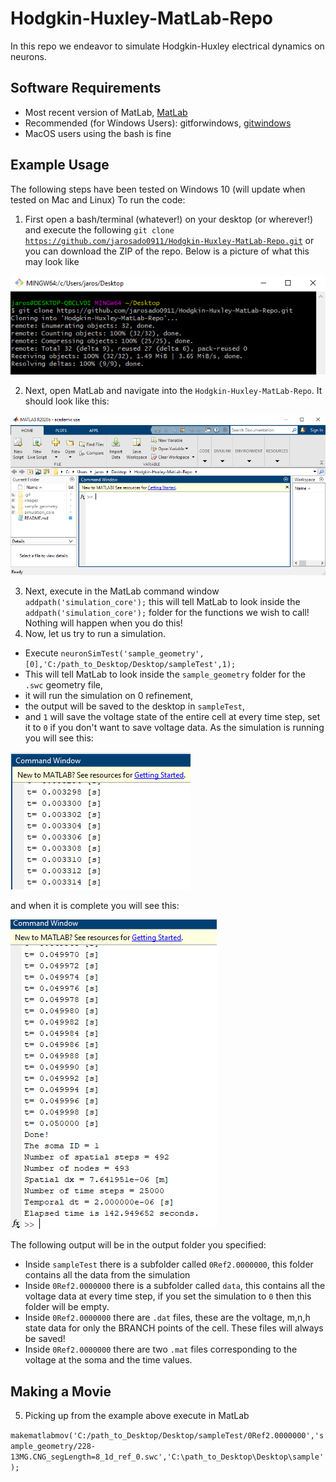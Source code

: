 # Hodgkin-Huxley-MatLab-Repo
In this repo we endeavor to simulate Hodgkin-Huxley electrical dynamics on neurons.

## Software Requirements
* Most recent version of MatLab, [MatLab](https://www.mathworks.com/products/matlab.html)
* Recommended (for Windows Users): gitforwindows, [gitwindows](https://gitforwindows.org/)
* MacOS users using the bash is fine 

## Example Usage
The following steps have been tested on Windows 10 (will update when tested on Mac and Linux)
To run the code:
1. First open a  bash/terminal (whatever!) on your desktop (or wherever!) and
execute the following <code>git clone https://github.com/jarosado0911/Hodgkin-Huxley-MatLab-Repo.git</code> or you can download the ZIP of the repo. 
Below is a picture of what this may look like 

![gitclone](images/gitclone.PNG)

2. Next, open MatLab and navigate into the <code>Hodgkin-Huxley-MatLab-Repo</code>. It should look like this:

![matlab](images/matlab.PNG)

3. Next, execute in the MatLab command window <code>addpath('simulation_core');</code> this will tell MatLab to look inside the <code>addpath('simulation_core');</code> folder for the functions we wish to call! Nothing will happen when you do this!
4. Now, let us try to run a simulation. 
  - Execute <code>neuronSimTest('sample_geometry',[0],'C:/path_to_Desktop/Desktop/sampleTest',1);</code>
  - This will tell MatLab to look inside the <code>sample_geometry</code> folder for the <code>.swc</code> geometry file, 
  - it will run the simulation on 0 refinement, 
  - the output will be saved to the desktop in <code>sampleTest</code>, 
  - and <code>1</code> will save the voltage state of the entire cell at every time step, set it to <code>0</code> if you don't want to save voltage data.
As the simulation is running you will see this:

![running](images/running.PNG)

and when it is complete you will see this:

![finished](images/finished.PNG)

The following output will be in the output folder you specified:
 - Inside <code>sampleTest</code> there is a subfolder called <code>0Ref2.0000000</code>, this folder contains all the data from the simulation
 - Inside <code>0Ref2.0000000</code> there is a subfolder called <code>data</code>, this contains all the voltage data at every time step, if you set the simulation to <code>0</code> then this folder will be empty.
 - Inside <code>0Ref2.0000000</code> there are <code>.dat</code> files, these are the voltage, m,n,h state data for only the BRANCH points of the cell. These files will always be saved!
 - Inside <code>0Ref2.0000000</code> there are two <code>.mat</code> files corresponding to the voltage at the soma and the time values.

## Making a Movie

5. Picking up from the example above execute in MatLab

<code>makematlabmov('C:/path_to_Desktop/Desktop/sampleTest/0Ref2.0000000','sample_geometry/228-13MG.CNG_segLength=8_1d_ref_0.swc','C:\path_to_Desktop\Desktop\sample');</code>
